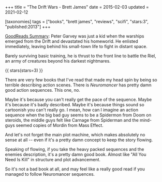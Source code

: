 +++
title = "The Drift Wars - Brett James"
date = 2015-02-03
updated = 2021-02-12

[taxonomies]
tags = ["books", "brett james", "reviews", "scifi", "stars:3", "published:2013"]
+++

[GoodReads Summary](https://www.goodreads.com/book/show/18188712-the-drift-wars):
Peter Garvey was just a kid when the warships emerged from the Drift and
devastated his homeworld. He enlisted immediately, leaving behind his
small-town life to fight in distant space.

Barely surviving basic training, he is thrust to the front line to battle the
Riel, an army of creatures beyond his darkest nightmares.

<!-- more -->

{{ stars(stars=3) }}

There are very few books that I've read that made my head spin by being so
terrible describing action scenes. There is _Neuromancer_ has pretty damn good
action sequences. This one, no.

Maybe it's because you can't really get the pace of the sequence. Maybe it's
because it's badly described. Maybe it's because things sound so cartoonish
you can't really go. I mean, how can I imagine an action sequence when the big
bad guy seems to be a Spidermon from Doom on steroids, the middle guys felt
like Carnage from Spiderman and the mind-guys seemed copies of Mordin from
Mass Effect.

And let's not forget the main plot machine, which makes absolutely no sense at
all -- even if it's a pretty damn concept to keep the story flowing.

Speaking of flowing, if you take the heavy packed sequences and the enemies
description, it's a pretty damn good book. Almost like "All You Need Is Kill"
in structure and plot advancement.

So it's not a bad book at all, and may feel like a really good read if you
managed to follow Neuromancer sequences.
